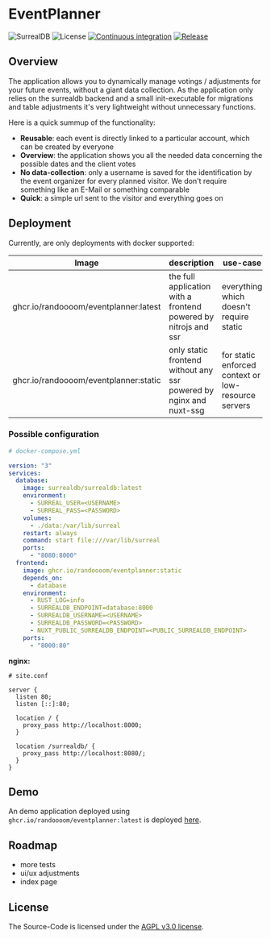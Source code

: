 # EventPlanner

![SurrealDB](https://img.shields.io/badge/build_with-SurrealDB-%23ff00a0)
![License](https://img.shields.io/badge/License-AGPL%20v3.0-blue)
[![Continuous integration](https://github.com/Randoooom/eventplanner/actions/workflows/ci.yml/badge.svg?branch=master)](https://github.com/Randoooom/eventplanner/actions/workflows/ci.yml)
[![Release](https://github.com/Randoooom/eventplanner/actions/workflows/release.yml/badge.svg)](https://github.com/Randoooom/eventplanner/actions/workflows/release.yml)

## Overview

The application allows you to dynamically manage votings / adjustments
for your future events, without a giant data collection. As the application only
relies on the surrealdb backend and a small init-executable for migrations and table adjustments
it's very lightweight without unnecessary functions.

Here is a quick summup of the functionality:

- **Reusable**: each event is directly linked to a particular account, which can be created by everyone
- **Overview**: the application shows you all the needed data concerning the possible dates and the client votes
- **No data-collection**: only a username is saved for the identification by the event organizer for every planned
  visitor. We don't require something like an E-Mail or something comparable
- **Quick**: a simple url sent to the visitor and everything goes on

## Deployment

Currently, are only deployments with docker supported:

| Image                                 | description                                                        | use-case                                            |
|---------------------------------------|--------------------------------------------------------------------|-----------------------------------------------------|
| ghcr.io/randoooom/eventplanner:latest | the full application with a frontend powered by nitrojs and ssr    | everything which doesn't require static             |
| ghcr.io/randoooom/eventplanner:static | only static frontend without any ssr powered by nginx and nuxt-ssg | for static enforced context or low-resource servers |

### Possible configuration

```yaml
# docker-compose.yml

version: "3"
services:
  database:
    image: surrealdb/surrealdb:latest
    environment:
      - SURREAL_USER=<USERNAME>
      - SURREAL_PASS=<PASSWORD>
    volumes:
      - ./data:/var/lib/surreal
    restart: always
    command: start file:///var/lib/surreal
    ports:
      - "8080:8000"
  frontend:
    image: ghcr.io/randoooom/eventplanner:static
    depends_on:
      - database
    environment:
      - RUST_LOG=info
      - SURREALDB_ENDPOINT=database:8000
      - SURREALDB_USERNAME=<USERNAME>
      - SURREALDB_PASSWORD=<PASSWORD>
      - NUXT_PUBLIC_SURREALDB_ENDPOINT=<PUBLIC_SURREALDB_ENDPOINT>
    ports:
      - "8000:80"
```

**nginx:**

```
# site.conf

server {
  listen 80;
  listen [::]:80;
    
  location / {
    proxy_pass http://localhost:8000;
  }

  location /surrealdb/ {
    proxy_pass http://localhost:8080/;
  }
}
```

## Demo
An demo application deployed using `ghcr.io/randoooom/eventplanner:latest` is deployed [here](https://event.randoms.rocks).

## Roadmap

- more tests
- ui/ux adjustments
- index page

## License
The Source-Code is licensed under the [AGPL v3.0 license](https://github.com/Randoooom/eventplanner/blob/master/LICENSE.md).
